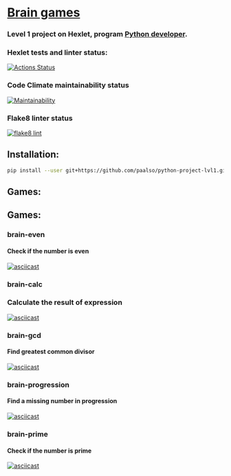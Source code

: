 # [Brain games](https://ru.hexlet.io/programs/python/projects/49)

### Level 1 project on Hexlet, program [Python developer](https://ru.hexlet.io/programs/python).


### Hexlet tests and linter status:
[![Actions Status](https://github.com/paalso/python-project-lvl1/workflows/hexlet-check/badge.svg)](https://github.com/paalso/python-project-lvl1/actions)

### Code Climate maintainability status
[![Maintainability](https://api.codeclimate.com/v1/badges/a99a88d28ad37a79dbf6/maintainability)](https://codeclimate.com/github/codeclimate/codeclimate/maintainability)

### Flake8 linter status
[![flake8 lint](https://github.com/paalso/python-project-lvl1/actions/workflows/lint_project.yml/badge.svg)](https://github.com/paalso/python-project-lvl1/actions/workflows/lint_project.yml)

## Installation:

```sh
pip install --user git+https://github.com/paalso/python-project-lvl1.git
```

## Games:

## Games:
### brain-even
#### Check if the number is even
[![asciicast](https://asciinema.org/a/6rg2rojBjl62lmNd6h6DDZ1WU.svg)](https://asciinema.org/a/6rg2rojBjl62lmNd6h6DDZ1WU)

### brain-calc
### Calculate the result of expression
[![asciicast](https://asciinema.org/a/xVqccFtpv8IYika9St8qsu58g.svg)](https://asciinema.org/a/xVqccFtpv8IYika9St8qsu58g)

### brain-gcd
#### Find greatest common divisor
[![asciicast](https://asciinema.org/a/MR8EVcNNKGjXiGPH3fCuuoNNw.svg)](https://asciinema.org/a/MR8EVcNNKGjXiGPH3fCuuoNNw)

### brain-progression
#### Find a missing number in progression
[![asciicast](https://asciinema.org/a/Sv8moOEugemgIL3e14GqkmdPV.svg)](https://asciinema.org/a/Sv8moOEugemgIL3e14GqkmdPV)

### brain-prime
#### Check if the number is prime
[![asciicast](https://asciinema.org/a/HWQKrBJZ6LYdfrXhLcYm1mbMF.svg)](https://asciinema.org/a/HWQKrBJZ6LYdfrXhLcYm1mbMF)



